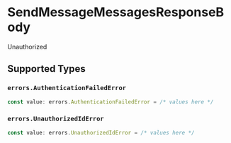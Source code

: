 # SendMessageMessagesResponseBody

Unauthorized


## Supported Types

### `errors.AuthenticationFailedError`

```typescript
const value: errors.AuthenticationFailedError = /* values here */
```

### `errors.UnauthorizedIdError`

```typescript
const value: errors.UnauthorizedIdError = /* values here */
```

